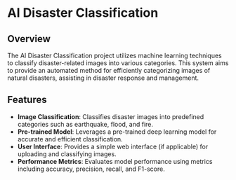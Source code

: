# AI Disaster Classification

## Overview

The AI Disaster Classification project utilizes machine learning techniques to classify disaster-related images into various categories. This system aims to provide an automated method for efficiently categorizing images of natural disasters, assisting in disaster response and management.

## Features

- **Image Classification**: Classifies disaster images into predefined categories such as earthquake, flood, and fire.
- **Pre-trained Model**: Leverages a pre-trained deep learning model for accurate and efficient classification.
- **User Interface**: Provides a simple web interface (if applicable) for uploading and classifying images.
- **Performance Metrics**: Evaluates model performance using metrics including accuracy, precision, recall, and F1-score.


